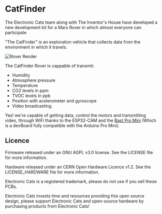 # CatFinder


The Electronic Cats team along with The Inventor's House have developed a new development kit for a Mars Rover in which almost everyone can participate

"The CatFinder" is an exploration vehicle that collects data from the environment in which it travels.

![Rover Render](https://github.com/ElectronicCats/Cat_Finder/blob/master/assets/rover_render.jpeg?raw=true)

The CatFinder Rover is cappable of transmit:

- Humidity
- Atmosphere pressure
- Temperature 
- CO2 levels in ppm
- TVOC levels in ppb 
- Position with acelerometer and gyroscope
- Video broadcasting.

Yes! we're capable of getting data, control the motors and transmitting video, through WiFi thanks to the ESP32-CAM and the [Bast Pro Mini](https://github.com/ElectronicCats/Bast-Pro-Mini-M0) (Which is a devBoard fully compatible with the Arduino Pro Mini).

## Licence ##

Firmware released under an GNU AGPL v3.0 license. See the LICENSE file for more information.

Hardware released under an CERN Open Hardware Licence v1.2. See the LICENSE_HARDWARE file for more information.

Electronic Cats is a registered trademark, please do not use if you sell these PCBs.

Electronic Cats invests time and resources providing this open source design, please support Electronic Cats and open-source hardware by purchasing products from Electronic Cats!
